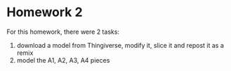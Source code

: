 # Homework 2

For this homework, there were 2 tasks:
  1. download a model from Thingiverse, modify it, slice it and repost it as a remix
  2. model the A1, A2, A3, A4 pieces
